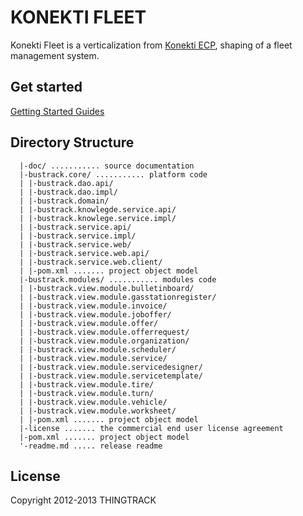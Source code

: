 KONEKTI FLEET
=============

Konekti Fleet is a verticalization from [Konekti ECP](http://www.konekti.org/), shaping of a fleet management system.

Get started
-----------
[Getting Started Guides](http://www.thingtrack.com/)

Directory Structure
-------------------

	  |-doc/ ........... source documentation
	  |-bustrack.core/ ........... platform code
	  | |-bustrack.dao.api/
	  | |-bustrack.dao.impl/
	  | |-bustrack.domain/
	  | |-bustrack.knowlegde.service.api/
	  | |-bustrack.knowlege.service.impl/
	  | |-bustrack.service.api/
	  | |-bustrack.service.impl/
	  | |-bustrack.service.web/
	  | |-bustrack.service.web.api/
	  | |-bustrack.service.web.client/
	  | |-pom.xml ....... project object model
	  |-bustrack.modules/ ........... modules code
	  |	|-bustrack.view.module.bulletinboard/
	  |	|-bustrack.view.module.gasstationregister/
	  |	|-bustrack.view.module.invoice/
	  |	|-bustrack.view.module.joboffer/
	  |	|-bustrack.view.module.offer/
	  |	|-bustrack.view.module.offerrequest/
	  |	|-bustrack.view.module.organization/
	  |	|-bustrack.view.module.scheduler/
	  |	|-bustrack.view.module.service/
	  |	|-bustrack.view.module.servicedesigner/
	  |	|-bustrack.view.module.servicetemplate/
	  |	|-bustrack.view.module.tire/
	  |	|-bustrack.view.module.turn/
	  |	|-bustrack.view.module.vehicle/
	  |	|-bustrack.view.module.worksheet/
	  | |-pom.xml ....... project object model
	  |-license ....... the commercial end user license agreement
	  |-pom.xml ....... project object model
	  '-readme.md ..... release readme
	  


License
-------
Copyright 2012-2013 THINGTRACK